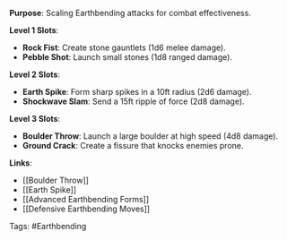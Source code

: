 **Purpose**: Scaling Earthbending attacks for combat effectiveness.

**Level 1 Slots**:
- **Rock Fist**: Create stone gauntlets (1d6 melee damage).
- **Pebble Shot**: Launch small stones (1d8 ranged damage).

**Level 2 Slots**:
- **Earth Spike**: Form sharp spikes in a 10ft radius (2d6 damage).
- **Shockwave Slam**: Send a 15ft ripple of force (2d8 damage).

**Level 3 Slots**:
- **Boulder Throw**: Launch a large boulder at high speed (4d8 damage).
- **Ground Crack**: Create a fissure that knocks enemies prone.


**Links**:
- [[Boulder Throw]]
- [[Earth Spike]]
- [[Advanced Earthbending Forms]]
- [[Defensive Earthbending Moves]]

Tags:
#Earthbending